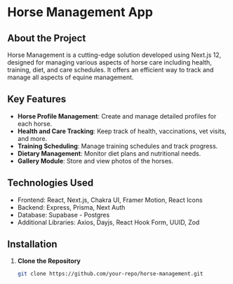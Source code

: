 # Horse Management App

## About the Project
Horse Management is a cutting-edge solution developed using Next.js 12, designed for managing various aspects of horse care including health, training, diet, and care schedules. It offers an efficient way to track and manage all aspects of equine management.

## Key Features
- **Horse Profile Management**: Create and manage detailed profiles for each horse.
- **Health and Care Tracking**: Keep track of health, vaccinations, vet visits, and more.
- **Training Scheduling**: Manage training schedules and track progress.
- **Dietary Management**: Monitor diet plans and nutritional needs.
- **Gallery Module**: Store and view photos of the horses.

## Technologies Used
- Frontend: React, Next.js, Chakra UI, Framer Motion, React Icons
- Backend: Express, Prisma, Next Auth
- Database: Supabase - Postgres
- Additional Libraries: Axios, Dayjs, React Hook Form, UUID, Zod

## Installation

1. **Clone the Repository**
   ```bash
   git clone https://github.com/your-repo/horse-management.git


